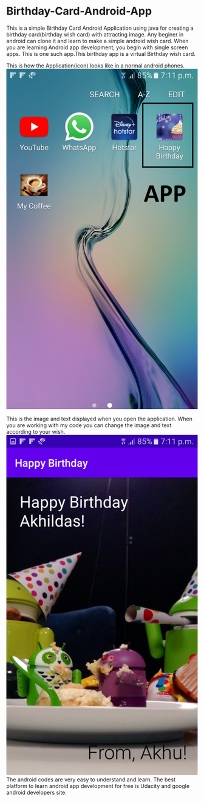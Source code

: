 # Birthday-Card-Android-App
This is a simple Birthday Card Android Application using java for creating a birthday card(birthday wish card) with attracting image.
Any beginer in android can clone it and learn to make a simple android wish card.
When you are learning Android app development, you begin with single screen apps. This is one such app.This birthday app is a virtual Birthday wish card.

This is how the Application(icon) looks like in a normal android phones.
![](https://github.com/akhilaku/Birthday-Card-Android-App/blob/master/Screenshot_20200515-191136.png)

This is the image and text displayed when you open the application. When you are working with my code you can change the image and text according to your wish.
![](https://github.com/akhilaku/Birthday-Card-Android-App/blob/master/Screenshot_20200515-191141.png)
The android codes are very easy to understand and learn. The best platform to learn android app development for free is Udacity and google android developers site.
